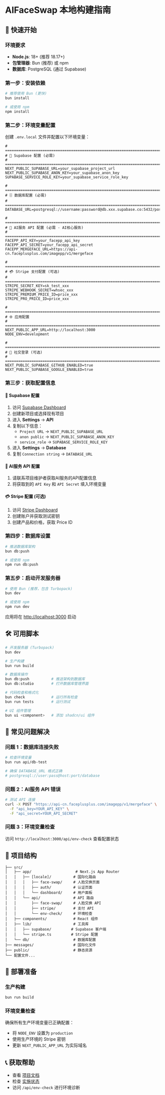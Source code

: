 # AIFaceSwap 本地构建指南

## 🚀 快速开始

### 环境要求
- **Node.js**: 18+ (推荐 18.17+)
- **包管理器**: Bun (推荐) 或 npm
- **数据库**: PostgreSQL (通过 Supabase)

### 第一步：安装依赖

```bash
# 推荐使用 Bun (更快)
bun install

# 或使用 npm
npm install
```

### 第二步：环境变量配置

创建 `.env.local` 文件并配置以下环境变量：

```env
# =============================================================================
# 🔵 Supabase 配置 (必需)
# =============================================================================
NEXT_PUBLIC_SUPABASE_URL=your_supabase_project_url
NEXT_PUBLIC_SUPABASE_ANON_KEY=your_supabase_anon_key
SUPABASE_SERVICE_ROLE_KEY=your_supabase_service_role_key

# =============================================================================
# 🗄️ 数据库配置 (必需)
# =============================================================================
DATABASE_URL=postgresql://username:password@db.xxx.supabase.co:5432/postgres

# =============================================================================
# 🤖 AI服务 API 配置 (必需 - AI核心服务)
# =============================================================================
FACEPP_API_KEY=your_facepp_api_key
FACEPP_API_SECRET=your_facepp_api_secret
FACEPP_MERGEFACE_URL=https://api-cn.faceplusplus.com/imagepp/v1/mergeface

# =============================================================================
# 💳 Stripe 支付配置 (可选)
# =============================================================================
STRIPE_SECRET_KEY=sk_test_xxx
STRIPE_WEBHOOK_SECRET=whsec_xxx
STRIPE_PREMIUM_PRICE_ID=price_xxx
STRIPE_PRO_PRICE_ID=price_xxx

# =============================================================================
# 🌐 应用配置
# =============================================================================
NEXT_PUBLIC_APP_URL=http://localhost:3000
NODE_ENV=development

# =============================================================================
# 🔐 社交登录 (可选)
# =============================================================================
NEXT_PUBLIC_SUPABASE_GITHUB_ENABLED=true
NEXT_PUBLIC_SUPABASE_GOOGLE_ENABLED=true
```

### 第三步：获取配置信息

#### 🔵 Supabase 配置
1. 访问 [Supabase Dashboard](https://supabase.com/dashboard)
2. 创建新项目或选择现有项目
3. 进入 **Settings** → **API**
4. 复制以下信息：
   - `Project URL` → `NEXT_PUBLIC_SUPABASE_URL`
   - `anon public` → `NEXT_PUBLIC_SUPABASE_ANON_KEY`
   - `service_role` → `SUPABASE_SERVICE_ROLE_KEY`
5. 进入 **Settings** → **Database**
6. 复制 `Connection string` → `DATABASE_URL`

#### 🤖 AI服务 API 配置
1. 请联系项目维护者获取AI服务的API配置信息
2. 将获取到的 `API Key` 和 `API Secret` 填入环境变量

#### 💳 Stripe 配置 (可选)
1. 访问 [Stripe Dashboard](https://dashboard.stripe.com/)
2. 创建账户并获取测试密钥
3. 创建产品和价格，获取 Price ID

### 第四步：数据库设置

```bash
# 推送数据库架构
bun db:push

# 或使用 npm
npm run db:push
```

### 第五步：启动开发服务器

```bash
# 使用 Bun (推荐，包含 Turbopack)
bun dev

# 或使用 npm
npm run dev
```

应用将在 [http://localhost:3000](http://localhost:3000) 启动

## 🛠️ 可用脚本

```bash
# 开发服务器 (Turbopack)
bun dev

# 生产构建
bun run build

# 数据库操作
bun db:push          # 推送架构到数据库
bun db:studio        # 打开数据库管理界面

# 代码检查和格式化
bun check            # 运行所有检查
bun run tests        # 运行测试

# UI 组件管理
bun ui <component>   # 添加 shadcn/ui 组件
```

## 🔧 常见问题解决

### 问题 1：数据库连接失败
```bash
# 检查环境变量
bun run api/db-test

# 确保 DATABASE_URL 格式正确
# postgresql://user:pass@host:port/database
```

### 问题 2：AI服务 API 错误
```bash
# 测试 API 连接
curl -X POST "https://api-cn.faceplusplus.com/imagepp/v1/mergeface" \
  -F "api_key=YOUR_API_KEY" \
  -F "api_secret=YOUR_API_SECRET"
```

### 问题 3：环境变量检查
访问 `http://localhost:3000/api/env-check` 查看配置状态

## 📁 项目结构

```
├── src/
│   ├── app/                    # Next.js App Router
│   │   ├── [locale]/          # 国际化路由
│   │   │   ├── face-swap/     # 人脸交换页面
│   │   │   ├── auth/          # 认证页面
│   │   │   └── dashboard/     # 用户面板
│   │   └── api/               # API 路由
│   │       ├── face-swap/     # 人脸交换 API
│   │       ├── stripe/        # 支付 API
│   │       └── env-check/     # 环境检查
│   ├── components/            # React 组件
│   ├── lib/                   # 工具库
│   │   ├── supabase/         # Supabase 客户端
│   │   └── stripe.ts         # Stripe 配置
│   └── db/                    # 数据库配置
├── messages/                  # 国际化文件
├── public/                    # 静态资源
└── 配置文件...
```

## 🚀 部署准备

### 生产构建
```bash
bun run build
```

### 环境变量检查
确保所有生产环境变量已正确配置：
- 将 `NODE_ENV` 设置为 `production`
- 使用生产环境的 Stripe 密钥
- 更新 `NEXT_PUBLIC_APP_URL` 为实际域名

## 📞 获取帮助

- 查看 [项目文档](./README.md)
- 检查 [实施状态](./IMPLEMENTATION_STATUS.md)
- 访问 `/api/env-check` 进行环境诊断 